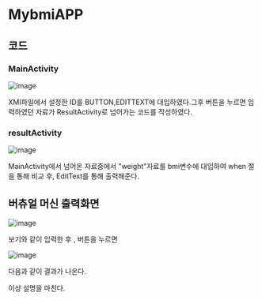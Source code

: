 # MybmiAPP

## 코드

### MainActivity

![image](https://user-images.githubusercontent.com/93521131/167297473-55ee365c-116e-4179-ab69-57febdfad7ba.png)

XMI파일에서 설정한 ID를 BUTTON,EDITTEXT에 대입하였다.그후 버튼을 누르면 입력하였던 자료가 ResultActivity로 넘어가는 코드를 작성하였다.

### resultActivity

![image](https://user-images.githubusercontent.com/93521131/167297496-729f415a-8d5f-4329-abaf-d34fa966c3cd.png)

MainActivity에서 넘어온 자료중에서 "weight"자료를 bmi변수에 대입하여 when 절을 통해 비교 후, EditText를 통해 출력해준다.

## 버츄얼 머신 출력화면

![image](https://user-images.githubusercontent.com/93521131/167298489-71b8d23a-a2cc-4358-b7b5-54b99d15d266.png)

보기와 같이 입력한 후 , 버튼을 누르면

![image](https://user-images.githubusercontent.com/93521131/167298616-9284ec25-886f-4ee2-b466-0f867796fe4a.png)

다음과 같이 결과가 나온다.



이상 설명을 마친다.







